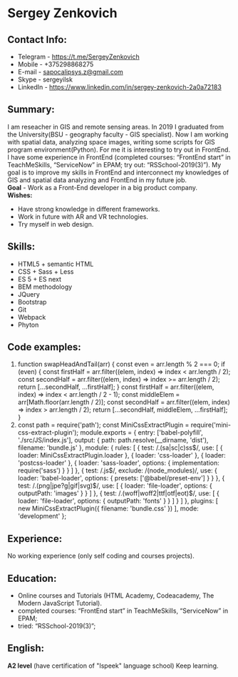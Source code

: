  # Sergey Zenkovich
 ## Contact Info:
* Telegram  - https://t.me/SergeyZenkovich
* Mobile - +375298868275 
* E-mail - sapocalipsys.z@gmail.com
* Skype - sergeyilsk
* LinkedIn - https://www.linkedin.com/in/sergey-zenkovich-2a0a72183
 ## Summary:
 I am reseacher in GIS and remote sensing areas. In 2019 I graduated from the University(BSU - geography faculty - GIS specialist). Now I am working with spatial data, analyzing space images, writing some scripts for GIS program environment(Python). For me it is interesting to try out in FrontEnd. I have some experience in FrontEnd (completed courses: “FrontEnd start” in TeachMeSkills, “ServiceNow” in EPAM; try out: “RSSchool-2019(3)”). My goal is to improve my skills in FrontEnd and interconnect my knowledges of GIS and spatial data analyzing and FrontEnd in my future job.<br/> 
**Goal** - Work as a Front-End developer in a big product company. <br/>
**Wishes:**
 * Have strong knowledge in different frameworks.
 * Work in future with AR and VR technologies.
 * Try myself in web design.    
## Skills:
* HTML5 + semantic HTML
* CSS + Sass + Less
* ES 5 + ES next
* BEM methodology
* JQuery
* Bootstrap
* Git
* Webpack
* Phyton 
## Code examples:
1.
	function swapHeadAndTail(arr) {
		const even = arr.length % 2 === 0;
		if (even) {
		 	 const firstHalf = arr.filter((elem, index) => index < arr.length / 2);
		 	 const secondHalf = arr.filter((elem, index) => index >= arr.length / 2);
		 	 return […secondHalf, …firstHalf]; 
		}
		const firstHalf = arr.filter((elem, index) => index < arr.length / 2 - 1);
		const middleElem = arr[Math.floor(arr.length / 2)];
		const secondHalf = arr.filter((elem, index) => index > arr.length / 2);
		return […secondHalf, middleElem, …firstHalf]; 
	}
2.
	const path = require('path');
	const MiniCssExtractPlugin = require('mini-css-extract-plugin');
	module.exports = {
	  entry: ['babel-polyfill', './src/JS/index.js'],
	  output: {
	    path: path.resolve(__dirname, 'dist'),
	    filename: 'bundle.js'
	  },
	  module: {
	    rules: [
	      {
	        test: /\.(sa|sc|c)ss$/,
	        use: [
	          {
	            loader: MiniCssExtractPlugin.loader
	          },
	          {
	            loader: 'css-loader'
	          },
	          {
	            loader: 'postcss-loader'
	          },
	          {
	            loader: 'sass-loader',
	            options: {
	              implementation: require('sass')
	            }
	          }
	        ]
	      },
	      {
	        test: /\.js$/,
	        exclude: /(node_modules)/,
	        use: {
	          loader: 'babel-loader',
	          options: {
	            presets: ['@babel/preset-env']
	          }
	        }
	      },
	      {
	        test: /\.(png|jpe?g|gif|svg)$/,
	        use: [
	          {
	            loader: 'file-loader',
	            options: {
	              outputPath: 'images'
	            }
	          }
	        ]
	      },
	      {
	        test: /\.(woff|woff2|ttf|otf|eot)$/,
	        use: [
	          {
	            loader: 'file-loader',
	            options: {
	              outputPath: 'fonts'
	            }
	          }
	        ]
	      }
	    ]
	  },
	  plugins: [
	    new MiniCssExtractPlugin({
	      filename: 'bundle.css'
	    })
	  ],
	  mode: 'development'
	};
## Experience:
 No working experience (only self coding and courses projects).
## Education:
* Online courses and Tutorials (HTML Academy, Codeacademy, The Modern JavaScript Tutorial).
* completed courses: “FrontEnd start” in TeachMeSkills, “ServiceNow” in EPAM;
* tried: “RSSchool-2019(3)”; 
## English:
 **A2 level** (have certification of "Ispeek" language school) Keep learning.
